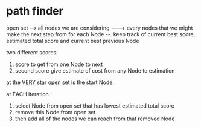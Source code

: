 # path finder

open set --> all nodes we are considering ---> every nodes that we might make the next step from 
for each Node --. keep track of current best score, estimated total score and current best previous Node 

two different scores:
1. score to get from one Node to next 
2. second score give estimate of cost from any Node to estimation 

at the VERY star 
open set is the start Node 

at EACH iteration : 
1. select Node from open set that has lowest estimated total score 
2. remove this Node from open set
3. then add all of the nodes we can reach from that removed Node 
